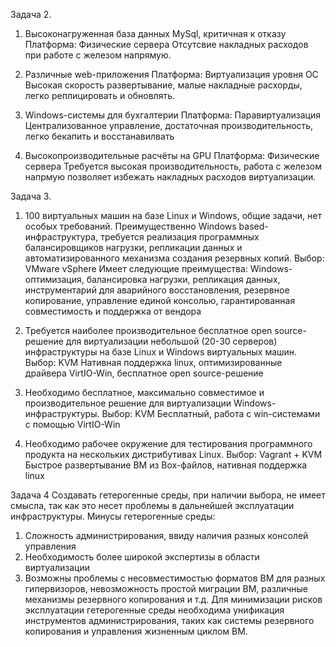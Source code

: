 Задача 2.
1. Высоконагруженная база данных MySql, критичная к отказу
Платформа: Физические сервера
Отсутсвие накладных расходов при работе с железом напрямую.

2. Различные web-приложения
Платформа: Виртуализация уровня ОС
Высокая скорость развертывание, малые накладные расхорды, легко реплицировать и обновлять.

3. Windows-системы для бухгалтерии
Платформа: Паравиртуализация
Централизованное управление, достаточная производительность, легко бекапить и восстанавилвать

4. Высокопроизводительные расчёты на GPU
Платформа: Физические сервера
Требуется высокая производительность, работа с железом напрмую позволяет избежать накладных расходов виртуализации.


Задача 3.
1. 100 виртуальных машин на базе Linux и Windows, общие задачи, нет особых требований. Преимущественно Windows based-инфраструктура, требуется реализация программных балансировщиков нагрузки, репликации данных и автоматизированного механизма создания резервных копий.
Выбор: VMware vSphere
Имеет следующие преимущества: Windows-оптимизация, балансировка нагрузки, репликация данных, инструментарий для аварийного восстановления, резервное копирование, управление единой консолью, гарантированная совместимость и поддержка от вендора

2. Требуется наиболее производительное бесплатное open source-решение для виртуализации небольшой (20-30 серверов) инфраструктуры на базе Linux и Windows виртуальных машин.
Выбор: KVM
Нативная поддержка linux, оптимизированные драйвера VirtIO-Win, бесплатное open source-решение

3. Необходимо бесплатное, максимально совместимое и производительное решение для виртуализации Windows-инфраструктуры.
Выбор: KVM
Бесплатный, работа с win-системами с помощью VirtIO-Win

4. Необходимо рабочее окружение для тестирования программного продукта на нескольких дистрибутивах Linux.
Выбор: Vagrant + KVM
Быстрое развертывание ВМ из Box-файлов, нативная поддержка linux


Задача 4
Создавать гетерогенные среды, при наличии выбора, не имеет смысла, так как это несет проблемы в дальнейшей эксплуатации инфраструктуры.
Минусы гетерогенные среды:
1. Сложность администрирования, ввиду наличия разных консолей управления
2. Необходимость более широкой экспертизы в области виртуализации
3. Возможны проблемы с несовместимостью форматов ВМ для разных гипервизоров, невозможность простой миграции ВМ, различные механизмы резервного копирования и т.д. 
Для минимизации рисков эксплуатации гетерогенные среды необходима унификация инструментов администрирования, таких как системы резервного копирования и управления жизненным циклом ВМ.

